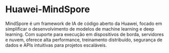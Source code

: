 # Huawei-MindSpore
 MindSpore é um framework de IA de código aberto da Huawei, focado em simplificar o desenvolvimento de modelos de machine learning e deep learning. Com suporte para execução em dispositivos de borda, servidores e nuvem, oferece alta performance, treinamento distribuído, segurança de dados e APIs intuitivas para projetos escaláveis.
